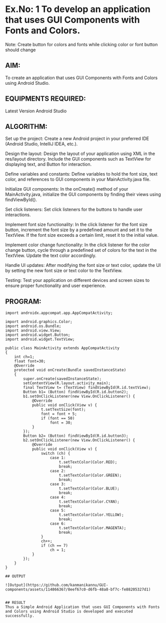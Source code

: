 # Ex.No: 1 To develop an application that uses GUI Components with Fonts and Colors. 
Note: Create button for colors and fonts while clicking color or font button should change 


## AIM:

To create an application that uses GUI Components with Fonts and Colors using Android Studio.

## EQUIPMENTS REQUIRED:

Latest Version Android Studio

## ALGORITHM:

Set up the project: Create a new Android project in your preferred IDE (Android Studio, IntelliJ IDEA, etc.).

Design the layout: Design the layout of your application using XML in the res/layout directory. Include the GUI components such as TextView for displaying text, and Button for interaction.

Define variables and constants: Define variables to hold the font size, text color, and references to GUI components in your MainActivity.java file.

Initialize GUI components: In the onCreate() method of your MainActivity.java, initialize the GUI components by finding their views using findViewById().

Set click listeners: Set click listeners for the buttons to handle user interactions.

Implement font size functionality: In the click listener for the font size button, increment the font size by a predefined amount and set it to the TextView. If the font size exceeds a certain limit, reset it to the initial value.

Implement color change functionality: In the click listener for the color change button, cycle through a predefined set of colors for the text in the TextView. Update the text color accordingly.

Handle UI updates: After modifying the font size or text color, update the UI by setting the new font size or text color to the TextView.

Testing: Test your application on different devices and screen sizes to ensure proper functionality and user experience.


## PROGRAM:

```
import androidx.appcompat.app.AppCompatActivity;

import android.graphics.Color;
import android.os.Bundle;
import android.view.View;
import android.widget.Button;
import android.widget.TextView;

public class MainActivity extends AppCompatActivity
{
    int ch=1;
    float font=30;
    @Override
    protected void onCreate(Bundle savedInstanceState)
    {
        super.onCreate(savedInstanceState);
        setContentView(R.layout.activity_main);
        final TextView t= (TextView) findViewById(R.id.textView);
        Button b1= (Button) findViewById(R.id.button2);
        b1.setOnClickListener(new View.OnClickListener() {
            @Override
            public void onClick(View v) {
                t.setTextSize(font);
                font = font + 5;
                if (font == 50)
                    font = 30;
            }
        });
        Button b2= (Button) findViewById(R.id.button3);
        b2.setOnClickListener(new View.OnClickListener() {
            @Override
            public void onClick(View v) {
                switch (ch) {
                    case 1:
                        t.setTextColor(Color.RED);
                        break;
                    case 2:
                        t.setTextColor(Color.GREEN);
                        break;
                    case 3:
                        t.setTextColor(Color.BLUE);
                        break;
                    case 4:
                        t.setTextColor(Color.CYAN);
                        break;
                    case 5:
                        t.setTextColor(Color.YELLOW);
                        break;
                    case 6:
                        t.setTextColor(Color.MAGENTA);
                        break;
                }
                ch++;
                if (ch == 7)
                    ch = 1;
            }
        });
    }
}

## OUTPUT

![Output](https://github.com/kanmanikannu/GUI-components/assets/114866367/8eef67c0-d6fb-48a8-bf7c-fe88205327d1)


## RESULT
Thus a Simple Android Application that uses GUI Components with Fonts and Colors using Android Studio is developed and executed successfully.


